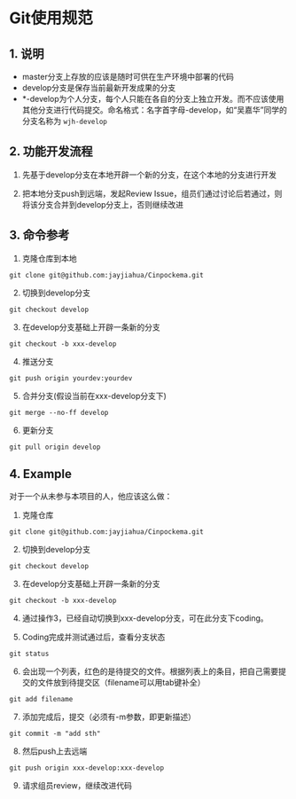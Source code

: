 # Git使用规范

## 1. 说明
- master分支上存放的应该是随时可供在生产环境中部署的代码
- develop分支是保存当前最新开发成果的分支
- \*-develop为个人分支，每个人只能在各自的分支上独立开发。而不应该使用其他分支进行代码提交。命名格式：名字首字母-develop，如“吴嘉华”同学的分支名称为 ```wjh-develop```

## 2. 功能开发流程
1. 先基于develop分支在本地开辟一个新的分支，在这个本地的分支进行开发

2. 把本地分支push到远端，发起Review Issue，组员们通过讨论后若通过，则将该分支合并到develop分支上，否则继续改进

## 3. 命令参考
1. 克隆仓库到本地
  ```
  git clone git@github.com:jayjiahua/Cinpockema.git
  ```

2. 切换到develop分支
  ```
  git checkout develop
  ```

3. 在develop分支基础上开辟一条新的分支
  ```
  git checkout -b xxx-develop
  ```

4. 推送分支
  ```
  git push origin yourdev:yourdev
  ```

5. 合并分支(假设当前在xxx-develop分支下)
  ```
  git merge --no-ff develop
  ```

6. 更新分支
  ```
  git pull origin develop
  ```

## 4. Example
对于一个从未参与本项目的人，他应该这么做：
1. 克隆仓库
  ```
  git clone git@github.com:jayjiahua/Cinpockema.git
  ```
  
2. 切换到develop分支
  ```
  git checkout develop
  ```

3. 在develop分支基础上开辟一条新的分支
  ```
  git checkout -b xxx-develop
  ```
  
4. 通过操作3，已经自动切换到xxx-develop分支，可在此分支下coding。

5. Coding完成并测试通过后，查看分支状态
  ```
  git status
  ```
  
6. 会出现一个列表，红色的是待提交的文件。根据列表上的条目，把自己需要提交的文件放到待提交区（filename可以用tab键补全）
  ```
  git add filename
  ```
  
7. 添加完成后，提交（必须有-m参数，即更新描述）
  ```
  git commit -m "add sth"
  ```
  
8. 然后push上去远端
  ```
  git push origin xxx-develop:xxx-develop
  ```
  
9. 请求组员review，继续改进代码
